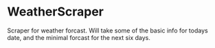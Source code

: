 # WeatherScraper
Scraper for weather forcast.
Will take some of the basic info for todays date, and the minimal forcast for the next six days.
